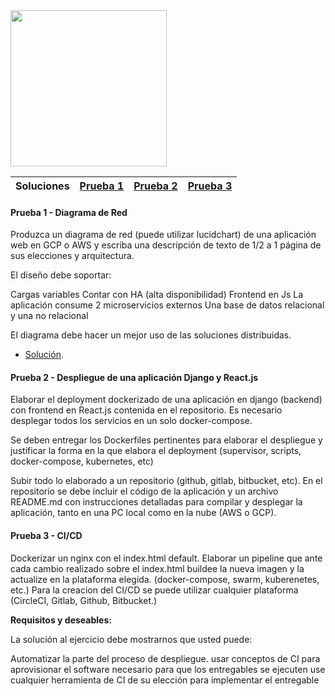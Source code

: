 <img src="https://i.ibb.co/VM5MzBT/craftech-logo3.png=150x" width="250" height="250">

| **Soluciones** | [Prueba 1](https://github.com/0Emma0/devops-challenge/tree/main/Prueba%201%20-%20Diagrama%20de%20Red#prueba-1---diagrama-de-red) | [Prueba 2](https://github.com/0Emma0/devops-challenge/tree/main/Prueba%202%20-%20Django%20y%20React.js#prueba-2---despliegue-de-una-aplicaci%C3%B3n-django-y-reactjs)  | [Prueba 3](https://github.com/0Emma0/devops-challenge/tree/main/Prueba%203%20-%20CICD#prueba-3---cicd) |
| ---- | ---- | ---- | ---- |

#### Prueba 1 - Diagrama de Red

Produzca un diagrama de red (puede utilizar lucidchart) de una aplicación web en GCP o AWS y escriba una descripción de texto de 1/2 a 1 página de sus elecciones y arquitectura.

El diseño debe soportar:

Cargas variables
Contar con HA (alta disponibilidad)
Frontend en Js
La aplicación consume 2 microservicios externos
Una base de datos relacional y una no relacional
 
El diagrama debe hacer un mejor uso de las soluciones distribuidas.

* [Solución](https://github.com/0Emma0/devops-challenge/tree/main/Prueba%201%20-%20Diagrama%20de%20Red#prueba-1---diagrama-de-red).

#### Prueba 2 - Despliegue de una aplicación Django y React.js

Elaborar el deployment dockerizado de una aplicación en django (backend) con frontend en React.js contenida en el repositorio. Es necesario desplegar todos los servicios en un solo docker-compose.

Se deben entregar los Dockerfiles pertinentes para elaborar el despliegue y justificar la forma en la que elabora el deployment (supervisor, scripts, docker-compose, kubernetes, etc)

Subir todo lo elaborado a un repositorio (github, gitlab, bitbucket, etc). En el repositorio se debe incluir el código de la aplicación  y un archivo README.md con instrucciones detalladas para compilar y desplegar la aplicación, tanto en una PC local como en la nube (AWS o GCP).

#### Prueba 3 - CI/CD

Dockerizar un nginx con el index.html default.
Elaborar un pipeline que ante cada cambio realizado sobre el index.html buildee la nueva imagen y la actualize en la plataforma elegida. (docker-compose, swarm, kuberenetes, etc.)
Para la creacion del CI/CD se puede utilizar cualquier plataforma (CircleCI, Gitlab, Github, Bitbucket.)

**Requisitos y deseables:**

La solución al ejercicio debe mostrarnos que usted puede:

Automatizar la parte del proceso de despliegue.
usar conceptos de CI para aprovisionar el software necesario para que los entregables se ejecuten
use cualquier herramienta de CI de su elección para implementar el entregable


